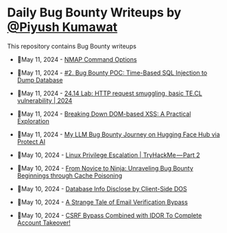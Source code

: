 # Daily Bug Bounty Writeups by [@Piyush Kumawat](https://twitter.com/piyush_supiy) 
This repository contains Bug Bounty writeups

<!-- BLOG-POST-LIST:START -->
 - 💯May 11, 2024 - [NMAP Command Options](https://medium.com/@sherlock297/nmap-command-options-114b7582b993?source=rss------bug_bounty-5) 

 - 💯May 11, 2024 - [#2. Bug Bounty POC: Time-Based SQL Injection to Dump Database](https://cyb3rmind.medium.com/2-bug-bounty-poc-time-based-sql-injection-to-dump-database-f8cfa089f393?source=rss------bug_bounty-5) 

 - 💯May 11, 2024 - [24.14 Lab: HTTP request smuggling, basic TE.CL vulnerability | 2024](https://cyberw1ng.medium.com/24-14-lab-http-request-smuggling-basic-te-cl-vulnerability-2024-f0159b2569d0?source=rss------bug_bounty-5) 

 - 💯May 11, 2024 - [Breaking Down DOM-based XSS: A Practical Exploration](https://medium.com/@osamaavvan/breaking-down-dom-based-xss-a-practical-exploration-929d44f10906?source=rss------bug_bounty-5) 

 - 💯May 11, 2024 - [My LLM Bug Bounty Journey on Hugging Face Hub via Protect AI](https://infosecwriteups.com/my-llm-bug-bounty-journey-on-hugging-face-hub-via-protect-ai-9f3a1bc72c2e?source=rss------bug_bounty-5) 

 - 💯May 10, 2024 - [Linux Privilege Escalation | TryHackMe — Part 2](https://medium.com/@NoOne./linux-privilege-escalation-tryhackme-part-2-9a4cddba01ab?source=rss------bug_bounty-5) 

 - 💯May 10, 2024 - [From Novice to Ninja: Unraveling Bug Bounty Beginnings through Cache Poisoning](https://cametom006.medium.com/from-novice-to-ninja-unraveling-bug-bounty-beginnings-through-cache-poisoning-40de3f8fd211?source=rss------bug_bounty-5) 

 - 💯May 10, 2024 - [Database Info Disclose by Client-Side DOS](https://starlox.medium.com/database-info-disclose-by-client-side-dos-7fb25a26fae8?source=rss------bug_bounty-5) 

 - 💯May 10, 2024 - [A Strange Tale of Email Verification Bypass](https://medium.com/@Arioex/a-strange-tale-of-email-verification-bypass-5eda231d14d8?source=rss------bug_bounty-5) 

 - 💯May 10, 2024 - [CSRF Bypass Combined with IDOR To Complete Account Takeover!](https://medium.com/@ozomarzu/csrf-bypass-combined-with-idor-to-complete-account-takeover-f4995c5946d3?source=rss------bug_bounty-5) 
<!-- BLOG-POST-LIST:END -->
